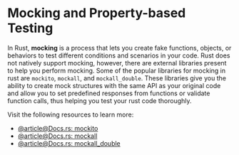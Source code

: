 # Mocking and Property-based Testing

In Rust, **mocking** is a process that lets you create fake functions, objects, or behaviors to test different conditions and scenarios in your code. Rust does not natively support mocking, however, there are external libraries present to help you perform mocking. Some of the popular libraries for mocking in rust are `mockito`, `mockall`, and `mockall_double`. These libraries give you the ability to create mock structures with the same API as your original code and allow you to set predefined responses from functions or validate function calls, thus helping you test your rust code thoroughly.

Visit the following resources to learn more:

- [@article@Docs.rs: mockito](https://docs.rs/mockito/latest/mockito/)
- [@article@Docs.rs: mockall](https://docs.rs/mockall/latest/mockall/)
- [@article@Docs.rs: mockall_double](https://docs.rs/mockall_double/latest/mockall_double/)
